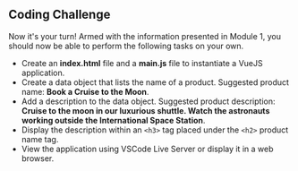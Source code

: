 ## Coding Challenge

Now it's your turn! Armed with the information presented in Module 1, you should now be able to perform the following tasks on your own.

- Create an **index.html** file and a **main.js** file to instantiate a VueJS application.
- Create a data object that lists the name of a product. Suggested product name: **Book a Cruise to the Moon**.
- Add a description to the data object. Suggested product description: **Cruise to the moon in our luxurious shuttle. Watch the astronauts working outside the International Space Station**.
- Display the description within an `<h3>` tag placed under the `<h2>` product name tag.
- View the application using VSCode Live Server or display it in a web browser.
